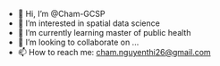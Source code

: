 - 👋 Hi, I’m @Cham-GCSP
- 👀 I’m interested in spatial data science
- 🌱 I’m currently learning master of public health
- 💞️ I’m looking to collaborate on ...
- 📫 How to reach me: cham.nguyenthi26@gmail.com

<!---
Cham-GCSP/Cham-GCSP is a ✨ special ✨ repository because its `README.md` (this file) appears on your GitHub profile.
You can click the Preview link to take a look at your changes.
--->
